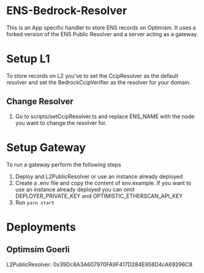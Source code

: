 # ENS-Bedrock-Resolver
This is an App specific handler to store ENS records on Optimism. It uses a forked version of the ENS Public Resolver and a server acting as a gateway.


# Setup L1
To store records on L2 you've to set the CcipResolver as the default resolver and set the BedrockCcipVerifier as the resolver for your domain.

## Change Resolver 
1. Go to scripts/setCcipResolver.ts and replace ENS_NAME with the node you want to change the resolver for. 

# Setup Gateway
To run a gateway perform the following steps
1. Deploy and L2PublicResolver or use an instance already deployed
2. Create a .env file and copy the content of env.example. If you want to use an instance already deployed you can omit DEPLOYER_PRIVATE_KEY and OPTIMISTIC_ETHERSCAN_API_KEY
3. Run ```yarn start``` 

# Deployments

## Optimsim Goerli
L2PublicResolver: 0x39Dc8A3A607970FA9F417D284E958D4cA69296C8
